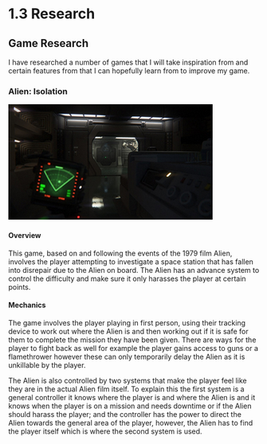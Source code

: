 # 1.3 Research

## Game Research

I have researched a number of games that I will take inspiration from and certain features from that I can hopefully learn from to improve my game.

### Alien: Isolation

![A screenshot of the player tracking the Alien.](<../.gitbook/assets/image (2).png>)

#### Overview

This game, based on and following the events of the 1979 film Alien, involves the player attempting to investigate a space station that has fallen into disrepair due to the Alien on board. The Alien has an advance system to control the difficulty and make sure it only harasses the player at certain points.

#### Mechanics

The game involves the player playing in first person, using their tracking device to work out where the Alien is and then working out if it is safe for them to complete the mission they have been given. There are ways for the player to fight back as well for example the player gains access to guns or a flamethrower however these can only temporarily delay the Alien as it is unkillable by the player.

The Alien is also controlled by two systems that make the player feel like they are in the actual Alien film itself. To explain this the first system is a general controller it knows where the player is and where the Alien is and it knows when the player is on a mission and needs downtime or if the Alien should harass the player; and the controller has the power to direct the Alien towards the general area of the player, however, the Alien has to find the player itself which is where the second system is used.
